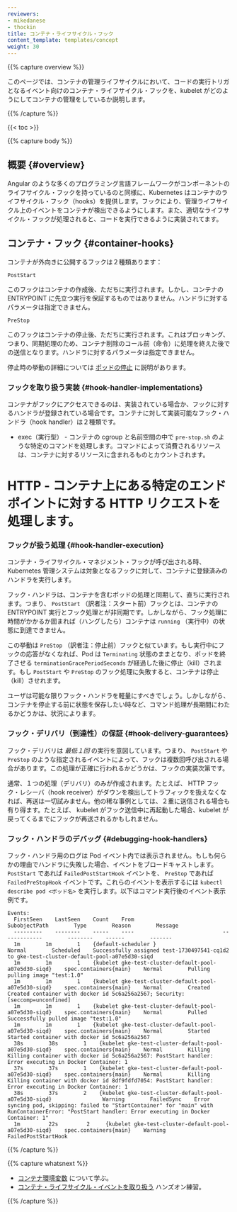 ```yaml
---
reviewers:
- mikedanese
- thockin
title: コンテナ・ライフサイクル・フック
content_template: templates/concept
weight: 30
---
```


{{% capture overview %}}
<!--
This page describes how kubelet managed Containers can use the Container lifecycle hook framework
to run code triggered by events during their management lifecycle.
-->
このページでは、コンテナの管理ライフサイクルにおいて、コードの実行トリガとなるイベント向けのコンテナ・ライフサイクル・フックを、kubelet がどのようにしてコンテナの管理をしているか説明します。

{{% /capture %}}

{{< toc >}}

{{% capture body %}}

<!--
## Overview
-->
## 概要 {#overview}

<!--
Analogous to many programming language frameworks that have component lifecycle hooks, such as Angular,
Kubernetes provides Containers with lifecycle hooks.
The hooks enable Containers to be aware of events in their management lifecycle
and run code implemented in a handler when the corresponding lifecycle hook is executed.
-->
Angular のような多くのプログラミング言語フレームワークがコンポーネントのライフサイクル・フックを持っているのと同様に、Kubernetes はコンテナのライフサイクル・フック（hooks）を提供します。フックにより、管理ライフサイクル上のイベントをコンテナが検出できるようにします。また、適切なライフサイクル・フックが処理されると、コードを実行できるように実装されてます。


<!--
## Container hooks
-->
## コンテナ・フック {#container-hooks}

<!--
There are two hooks that are exposed to Containers:
-->
コンテナが外向きに公開するフックは２種類あります：

`PostStart`

<!--
This hook executes immediately after a container is created.
However, there is no guarantee that the hook will execute before the container ENTRYPOINT.
No parameters are passed to the handler.
-->
このフックはコンテナの作成後、ただちに実行されます。しかし、コンテナの ENTRYPOINT に先立つ実行を保証するものではありません。ハンドラに対するパラメータは指定できません。

`PreStop`

<!--
This hook is called immediately before a container is terminated.
It is blocking, meaning it is synchronous,
so it must complete before the call to delete the container can be sent.
No parameters are passed to the handler.
-->
このフックはコンテナの停止後、ただちに実行されます。これはブロッキング、つまり、同期処理のため、コンテナ削除のコール前（命令）に処理を終えた後での送信となります。ハンドラに対するパラメータは指定できません。

<!--
A more detailed description of the termination behavior can be found in
[Termination of Pods](/docs/concepts/workloads/pods/pod/#termination-of-pods).
-->
停止時の挙動の詳細については [ポッドの停止](/jp/docs/concepts/workloads/pods/pod/#termination-of-pods) に説明があります。

<!--
### Hook handler implementations
-->
### フックを取り扱う実装 {#hook-handler-implementations}

<!--
Containers can access a hook by implementing and registering a handler for that hook.
There are two types of hook handlers that can be implemented for Containers:
-->

コンテナがフックにアクセスできるのは、実装されている場合か、フックに対するハンドラが登録されている場合です。コンテナに対して実装可能なフック・ハンドラ（hook handler）は２種類です。

<!--
* Exec - Executes a specific command, such as `pre-stop.sh`, inside the cgroups and namespaces of the Container.
Resources consumed by the command are counted against the Container.
* HTTP - Executes an HTTP request against a specific endpoint on the Container.
-->

* exec（実行型） - コンテナの cgroup と名前空間の中で `pre-stop.sh` のような特定のコマンドを処理します。コマンドによって消費されるリソースは、コンテナに対するリソースに含まれるものとカウントされます。
# HTTP - コンテナ上にある特定のエンドポイントに対する HTTP リクエストを処理します。

<!--
### Hook handler execution
--->
### フックが扱う処理 {#hook-handler-execution}

<!--
When a Container lifecycle management hook is called,
the Kubernetes management system executes the handler in the Container registered for that hook. 
-->
コンテナ・ライフサイクル・マネジメント・フックが呼び出される時、Kubernetes 管理システムは対象となるフックに対して、コンテナに登録済みのハンドラを実行します。

<!--
Hook handler calls are synchronous within the context of the Pod containing the Container.
This means that for a `PostStart` hook,
the Container ENTRYPOINT and hook fire asynchronously.
However, if the hook takes too long to run or hangs,
the Container cannot reach a `running` state.
-->
フック・ハンドラは、コンテナを含むポッドの処理と同期して、直ちに実行されます。つまり、 `PostStart` （訳者注：スタート前）フックとは、コンテナの ENTRYPOINT 実行とフック処理とが非同期です。しかしながら、フック処理に時間がかかるか固まれば（ハングしたら）コンテナは `running` （実行中）の状態に到達できません。

<!--
The behavior is similar for a `PreStop` hook.
If the hook hangs during execution,
the Pod phase stays in a `Terminating` state and is killed after `terminationGracePeriodSeconds` of pod ends.
If a `PostStart` or `PreStop` hook fails,
it kills the Container.
-->
この挙動は `PreStop` （訳者注：停止前）フックと似ています。もし実行中にフックの応答がなくなれば、Pod は `Terminating` 状態のままとなり、ポッドを終了させる `terminationGracePeriodSeconds` が経過した後に停止（kill）されます。もし `PostStart` や `PreStop`  のフック処理に失敗すると、コンテナは停止（kill）させれます。

<!--
Users should make their hook handlers as lightweight as possible.
There are cases, however, when long running commands make sense,
such as when saving state prior to stopping a Container.
-->
ユーザは可能な限りフック・ハンドラを軽量にすべきでしょう。しかしながら、コンテナを停止する前に状態を保存したい時など、コマンド処理が長期間にわたるかどうかは、状況によります。

<!--
### Hook delivery guarantees
-->
### フック・デリバリ（到達性）の保証 {#hook-delivery-guarantees}

<!--
Hook delivery is intended to be *at least once*,
which means that a hook may be called multiple times for any given event,
such as for `PostStart` or `PreStop`.
It is up to the hook implementation to handle this correctly.
-->
フック・デリバリは *最低１回* の実行を意図しています。つまり、 `PostStart` や `PreStop` のような指定されるイベントによって、フックは複数回呼び出される場合があります。この処理が正確に行われるかどうかは、フックの実装次第です。

<!--
Generally, only single deliveries are made.
If, for example, an HTTP hook receiver is down and is unable to take traffic,
there is no attempt to resend.
In some rare cases, however, double delivery may occur.
For instance, if a kubelet restarts in the middle of sending a hook,
the hook might be resent after the kubelet comes back up.
-->
通常、１つの処理（デリバリ）のみが作成されます。たとえば、 HTTP フック・レシーバ（hook receiver）がダウンを検出してトラフィックを扱えなくなれば、再送は一切試みません。他の稀な事例としては、２重に送信される場合も有り得ます。たとえば、 kubelet がフック送信中に再起動した場合、kubelet が戻ってくるまでにフックが再送されるかもしれません。

<!--
### Debugging Hook handlers
-->
### フック・ハンドラのデバッグ {#debugging-hook-handlers}

<!--
The logs for a Hook handler are not exposed in Pod events.
If a handler fails for some reason, it broadcasts an event.
For `PostStart`, this is the `FailedPostStartHook` event,
and for `PreStop`, this is the `FailedPreStopHook` event.
You can see these events by running `kubectl describe pod <pod_name>`.
Here is some example output of events from running this command:
-->
フック・ハンドラ用のログは Pod イベント内では表示されません。もしも何らかの理由でハンドラに失敗した場合、イベントをブロードキャストします。  `PostStart` であれば `FailedPostStartHook` イベントを、 `PreStop` であれば `FailedPreStopHook` イベントです。これらのイベントを表示するには `kubectl describe pod <ポッド名>` を実行します。以下はコマンド実行後のイベント表示例です。

```
Events:
  FirstSeen    LastSeen    Count    From                            SubobjectPath        Type        Reason        Message
  ---------    --------    -----    ----                            -------------        --------    ------        -------
  1m        1m        1    {default-scheduler }                                Normal        Scheduled    Successfully assigned test-1730497541-cq1d2 to gke-test-cluster-default-pool-a07e5d30-siqd
  1m        1m        1    {kubelet gke-test-cluster-default-pool-a07e5d30-siqd}    spec.containers{main}    Normal        Pulling        pulling image "test:1.0"
  1m        1m        1    {kubelet gke-test-cluster-default-pool-a07e5d30-siqd}    spec.containers{main}    Normal        Created        Created container with docker id 5c6a256a2567; Security:[seccomp=unconfined]
  1m        1m        1    {kubelet gke-test-cluster-default-pool-a07e5d30-siqd}    spec.containers{main}    Normal        Pulled        Successfully pulled image "test:1.0"
  1m        1m        1    {kubelet gke-test-cluster-default-pool-a07e5d30-siqd}    spec.containers{main}    Normal        Started        Started container with docker id 5c6a256a2567
  38s        38s        1    {kubelet gke-test-cluster-default-pool-a07e5d30-siqd}    spec.containers{main}    Normal        Killing        Killing container with docker id 5c6a256a2567: PostStart handler: Error executing in Docker Container: 1
  37s        37s        1    {kubelet gke-test-cluster-default-pool-a07e5d30-siqd}    spec.containers{main}    Normal        Killing        Killing container with docker id 8df9fdfd7054: PostStart handler: Error executing in Docker Container: 1
  38s        37s        2    {kubelet gke-test-cluster-default-pool-a07e5d30-siqd}                Warning        FailedSync    Error syncing pod, skipping: failed to "StartContainer" for "main" with RunContainerError: "PostStart handler: Error executing in Docker Container: 1"
  1m         22s         2     {kubelet gke-test-cluster-default-pool-a07e5d30-siqd}    spec.containers{main}    Warning        FailedPostStartHook
```

{{% /capture %}}

{{% capture whatsnext %}}

<!--
* Learn more about the [Container environment](/docs/concepts/containers/container-environment-variables/).
* Get hands-on experience
  [attaching handlers to Container lifecycle events](/docs/tasks/configure-pod-container/attach-handler-lifecycle-event/).
-->
* [コンテナ環境変数](/docs/concepts/containers/container-environment-variables/) について学ぶ。
* [コンテナ・ライフサイクル・イベントを取り扱う](/docs/tasks/configure-pod-container/attach-handler-lifecycle-event/) ハンズオン練習。

{{% /capture %}}


